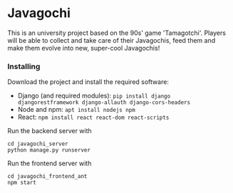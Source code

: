 # Javagochi
This is an university project based on the 90s' game 'Tamagotchi'. Players will be able to collect and take care of their Javagochis, feed them and make them evolve into new, super-cool Javagochis!

### Installing
Download the project and install the required software:

- Django (and required modules): `pip install django djangorestframework django-allauth django-cors-headers`
- Node and npm: `apt install nodejs npm`
- React: `npm install react react-dom react-scripts`

Run the backend server with

`cd javagochi_server`  
`python manage.py runserver`

Run the frontend server with

`cd javagochi_frontend_ant`  
`npm start`
